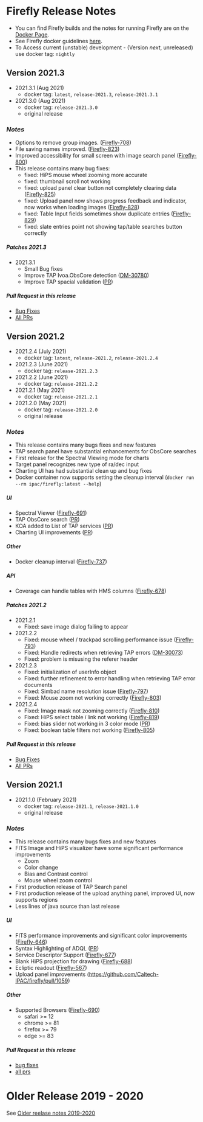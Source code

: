 # Firefly Release Notes

- You can find Firefly builds and the notes for running Firefly are on the [Docker Page](https://hub.docker.com/r/ipac/firefly).
- See Firefly docker guidelines [here](firefly-docker.md).
- To Access current (unstable) development - (Version _next_, unreleased) use docker tag: `nightly`

## Version 2021.3 
- 2021.3.1 (Aug 2021)
  - docker tag: `latest`, `release-2021.3`, `release-2021.3.1`
- 2021.3.0  (Aug 2021)
  - docker tag: `release-2021.3.0`
  - original release
    
### _Notes_
- Options to remove group images. ([Firefly-708](https://github.com/Caltech-IPAC/firefly/pull/1070))
- File saving names improved. ([Firefly-823](https://github.com/Caltech-IPAC/firefly/pull/1109))
- Improved accessibility for small screen with image search panel ([Firefly-800](https://github.com/Caltech-IPAC/firefly/pull/1107))
- This release contains many bug fixes:
    - fixed: HiPS mouse wheel zooming more accurate
    - fixed: thumbnail scroll not working
    - fixed: upload panel clear button not completely clearing data ([Firefly-825](https://github.com/Caltech-IPAC/firefly/pull/1116))
    - fixed: Upload panel now shows progress feedback and indicator, now works when loading images ([Firefly-828](https://github.com/Caltech-IPAC/firefly/pull/1113))
    - fixed: Table Input fields sometimes show duplicate entries ([Firefly-829](https://github.com/Caltech-IPAC/firefly/pull/1115))
    - fixed: slate entries point not showing tap/table searches button correctly

##### _Patches 2021.3_
- 2021.3.1
  - Small Bug fixes
  - Improve TAP Ivoa.ObsCore detection ([DM-30780](https://github.com/Caltech-IPAC/firefly/pull/1119))
  - Improve TAP spacial validation ([PR](https://github.com/Caltech-IPAC/firefly/pull/1118))
    
##### _Pull Request in this release_
- [Bug Fixes](https://github.com/caltech-ipac/firefly/pulls?q=is%3apr+milestone%3a2021.3+label%3abug)
- [All PRs](https://github.com/caltech-ipac/firefly/pulls?q=is%3apr++milestone%3a2021.3+)



## Version 2021.2
- 2021.2.4 (July 2021)
  - docker tag: `latest`, `release-2021.2`, `release-2021.2.4`
- 2021.2.3 (June 2021)
  - docker tag: `release-2021.2.3`
- 2021.2.2 (June 2021)
  - docker tag: `release-2021.2.2`
- 2021.2.1 (May 2021)
  - docker tag: `release-2021.2.1`
- 2021.2.0  (May 2021)
  - docker tag: `release-2021.2.0`
  - original release
    
### _Notes_
- This release contains many bugs fixes and new features
- TAP search panel have substantial enhancements for ObsCore searches
- First release for the Spectral Viewing mode for charts
- Target panel recognizes new type of ra/dec input
- Charting UI has had substantial clean up and bug fixes
- Docker container now supports setting the cleanup interval (`docker run --rm ipac/firefly:latest --help`)


##### _UI_
- Spectral Viewer ([Firefly-691](https://github.com/Caltech-IPAC/firefly/pull/1079))
- TAP ObsCore search ([PR](https://github.com/Caltech-IPAC/firefly/pull/1073))
- KOA added to List of TAP services ([PR](https://github.com/Caltech-IPAC/firefly/pull/1069))
- Charting UI improvements ([PR](https://github.com/Caltech-IPAC/firefly/pull/1082))

##### _Other_ 
- Docker cleanup interval ([Firefly-737](https://github.com/Caltech-IPAC/firefly/pull/1076))

##### _API_ 
- Coverage can handle tables with HMS columns ([Firefly-678](https://github.com/Caltech-IPAC/firefly/pull/1069))

##### _Patches 2021.2_
- 2021.2.1
  - Fixed: save image dialog failing to appear
- 2021.2.2
  - Fixed: mouse wheel / trackpad scrolling performance issue ([Firefly-793](https://github.com/Caltech-IPAC/firefly/pull/1098))
  - Fixed: Handle redirects when retrieving TAP errors ([DM-30073](https://github.com/Caltech-IPAC/firefly/pull/1092))
  - Fixed: problem is misusing the referer header
- 2021.2.3
  - Fixed: initialization of userInfo object
  - Fixed: further refinement to error handling when retrieving TAP error documents
  - Fixed: Simbad name resolution issue ([Firefly-797](https://github.com/Caltech-IPAC/firefly/pull/1103))
  - Fixed: Mouse zoom not working correctly ([Firefly-803](https://github.com/Caltech-IPAC/firefly/pull/1103))
- 2021.2.4
  - Fixed: Image mask not zooming correctly ([Firefly-810](https://github.com/Caltech-IPAC/firefly/pull/1106))
  - Fixed: HiPS select table _i_ link not working ([Firefly-819](https://github.com/Caltech-IPAC/firefly/pull/1106))
  - Fixed: bias slider not working in 3 color mode ([PR](https://github.com/Caltech-IPAC/firefly/pull/1106))
  - Fixed: boolean table filters not working ([Firefly-805](https://github.com/Caltech-IPAC/firefly/pull/1104))


##### _Pull Request in this release_
- [Bug Fixes](https://github.com/caltech-ipac/firefly/pulls?q=is%3apr+milestone%3a2021.2+label%3abug)
- [All PRs](https://github.com/caltech-ipac/firefly/pulls?q=is%3apr++milestone%3a2021.2+)



## Version 2021.1
- 2021.1.0  (February 2021)
  - docker tag: `release-2021.1`, `release-2021.1.0`
  - original release


### _Notes_
- This release contains many bugs fixes and new features
- FITS Image and HiPS visualizer have some significant performance improvements 
   - Zoom 
   - Color change
   - Bias and Contrast control
   - Mouse wheel zoom control
- First production release of TAP Search panel
- First production release of the upload anything panel, improved UI, now supports regions
- Less lines of java source than last release

##### _UI_
- FITS performance improvements and significant color improvements ([Firefly-646](https://github.com/Caltech-IPAC/firefly/pull/1016))
- Syntax Highlighting of ADQL ([PR](https://github.com/Caltech-IPAC/firefly/pull/1041))
- Service Descriptor Support ([Firefly-677](https://github.com/Caltech-IPAC/firefly/pull/1042))
- Blank HiPS projection for drawing ([Firefly-688](https://github.com/Caltech-IPAC/firefly/pull/1043))
- Ecliptic readout ([Firefly-567](https://github.com/Caltech-IPAC/firefly/pull/1058))
- Upload panel improvements (https://github.com/Caltech-IPAC/firefly/pull/1059)

##### _Other_ 
- Supported Browsers ([Firefly-690](https://github.com/Caltech-IPAC/firefly/pull/1046))
  - safari >= 12
  - chrome >= 81
  - firefox >= 79
  - edge >= 83

##### _Pull Request in this release_
- [bug fixes](https://github.com/caltech-ipac/firefly/pulls?q=is%3apr+milestone%3a2021.1+label%3abug)
- [all prs](https://github.com/caltech-ipac/firefly/pulls?q=is%3apr++milestone%3a2021.1+)


# Older Release 2019 - 2020

See [Older reelase notes 2019-2020](older-release-notes-2019-2020.md)
